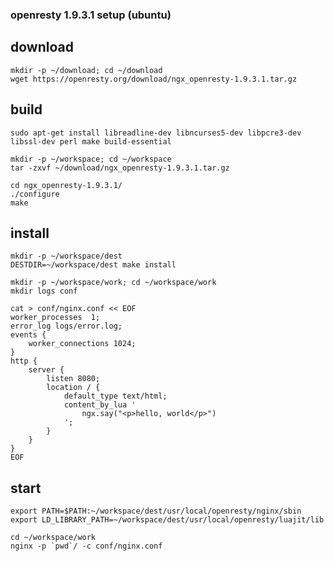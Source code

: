 ### openresty 1.9.3.1 setup (ubuntu)

## download
    mkdir -p ~/download; cd ~/download
    wget https://openresty.org/download/ngx_openresty-1.9.3.1.tar.gz

## build
    sudo apt-get install libreadline-dev libncurses5-dev libpcre3-dev libssl-dev perl make build-essential

    mkdir -p ~/workspace; cd ~/workspace
    tar -zxvf ~/download/ngx_openresty-1.9.3.1.tar.gz

    cd ngx_openresty-1.9.3.1/
    ./configure
    make

## install
    mkdir -p ~/workspace/dest
    DESTDIR=~/workspace/dest make install

    mkdir -p ~/workspace/work; cd ~/workspace/work
    mkdir logs conf

    cat > conf/nginx.conf << EOF
    worker_processes  1;
    error_log logs/error.log;
    events {
        worker_connections 1024;
    }
    http {
        server {
            listen 8080;
            location / {
                default_type text/html;
                content_by_lua '
                    ngx.say("<p>hello, world</p>")
                ';
            }
        }
    }
    EOF

## start
    export PATH=$PATH:~/workspace/dest/usr/local/openresty/nginx/sbin
    export LD_LIBRARY_PATH=~/workspace/dest/usr/local/openresty/luajit/lib

    cd ~/workspace/work
    nginx -p `pwd`/ -c conf/nginx.conf

